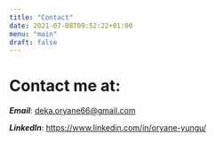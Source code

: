 ```yaml
---
title: "Contact"
date: 2021-07-08T09:52:22+01:00
menu: "main"
draft: false
---
```


# Contact me at:

_**Email**_: deka.oryane66@gmail.com

_**LinkedIn**_: https://www.linkedin.com/in/oryane-yungu/